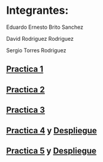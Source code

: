 # Integrantes:

Eduardo Ernesto Brito Sanchez

David Rodriguez Rodriguez

Sergio Torres Rodriguez

## [Practica 1](https://github.com/eduardobritosan/uya-practicas/tree/master/practica-1)

## [Practica 2](https://github.com/eduardobritosan/uya-practicas/tree/master/practica-2)

## [Practica 3](https://github.com/eduardobritosan/uya-practicas/tree/master/practica-3)

## [Practica 4](https://github.com/eduardobritosan/uya-practicas/tree/master/practica-4) y [Despliegue](https://eduardobritosan.github.io/uya-p4/)

## [Practica 5](https://github.com/eduardobritosan/uya-practicas/tree/master/practica-5) y [Despliegue](https://eduardobritosan.github.io/uya-p5/)